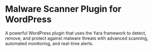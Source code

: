 # Malware Scanner Plugin for WordPress

A powerful WordPress plugin that uses the Yara framework to detect, remove, and protect against malware threats with advanced scanning, automated monitoring, and real-time alerts.